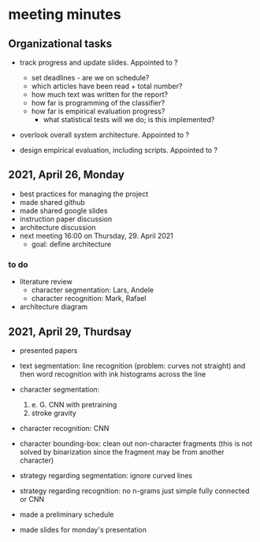 # meeting minutes

## Organizational tasks

- track progress and update slides. Appointed to ?
    - set deadlines - are we on schedule?
	- which articles have been read + total number?
	- how much text was written for the report?
	- how far is programming of the classifier?
	- how far is empirical evaluation progress?
		- what statistical tests will we do; is this implemented?

- overlook overall system architecture. Appointed to ?

- design empirical evaluation, including scripts. Appointed to ?

## 2021, April 26, Monday

- best practices for managing the project
- made shared github
- made shared google slides
- instruction paper discussion
- architecture discussion
- next meeting 16:00 on Thursday, 29. April 2021
    - goal: define architecture

### to do

- literature review
    - character segmentation: Lars, Andele
    - character recognition: Mark, Rafael
- architecture diagram

## 2021, April 29, Thurdsay

- presented papers
- text segmentation: line recognition (problem: curves not straight) and then word recognition with ink histograms across the line
- character segmentation:
	1. e. G. CNN with pretraining
	2. stroke gravity
	
- character recognition: CNN
- character bounding-box: clean out non-character fragments (this is not solved by binarization since the fragment may be from another character)

- strategy regarding segmentation: ignore curved lines
- strategy regarding recognition: no n-grams just simple fully connected or CNN

- made a preliminary schedule
- made slides for monday's presentation




